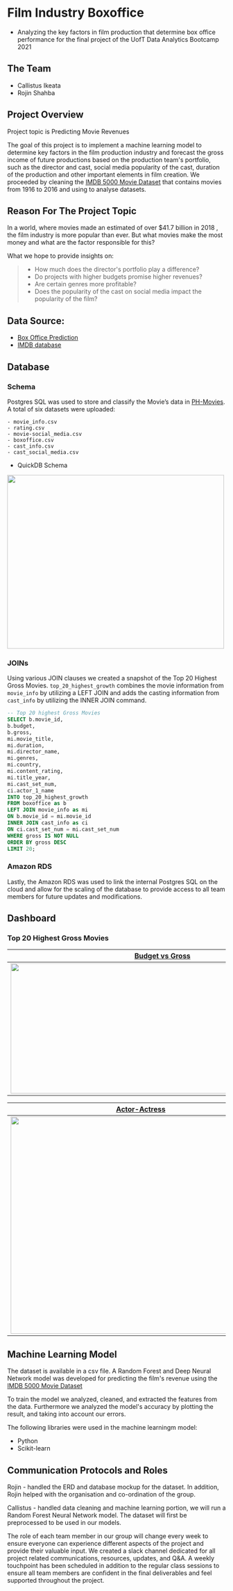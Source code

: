 # Film Industry Boxoffice
- Analyzing the key factors in film production that determine box office performance for the final project of the UofT Data Analytics Bootcamp 2021
## The Team 
- Callistus Ikeata
- Rojin Shahba

## Project Overview

Project topic is Predicting Movie Revenues

The goal of this project is to implement a machine learning model to determine key factors in the film production industry and forecast the gross income of future productions based on the production team's portfolio, such as the director and cast, social media popularity of the cast, duration of the production and other important elements in film creation. We proceeded by cleaning the [IMDB 5000 Movie Dataset](https://www.kaggle.com/carolzhangdc/imdb-5000-movie-dataset) that contains movies from 1916 to 2016 and using  to analyse datasets.

## Reason For The Project Topic

In a world, where movies made an estimated of over $41.7 billion in 2018 , the film industry is more popular than ever. But what movies make the most money and what are the factor responsible for this?

What we hope to provide insights on:
> - How much does the director's portfolio play a difference?
> - Do projects with higher budgets promise higher revenues?
> - Are certain genres more profitable?
> - Does the popularity of the cast on social media impact the popularity of the film?

## Data Source: 
- [Box Office Prediction](https://www.kaggle.com/c/tmdb-box-office-prediction/data?select=sample_submission.csv)
- [IMDB database](https://www.kaggle.com/carolzhangdc/imdb-5000-movie-dataset)

## Database

### Schema
Postgres SQL was used to store and classify the Movie’s data in [PH-Movies](https://github.com/Awakad/Final-Project-Sirt/blob/main/Queries/PH-Movies-Backup.sql). A total of six datasets were uploaded:
```
- movie_info.csv
- rating.csv
- movie-social_media.csv
- boxoffice.csv
- cast_info.csv
- cast_social_media.csv
```
- QuickDB Schema
<img src="https://github.com/Awakad/Final-Project-Sirt/blob/main/images/movie_data_schema.png" width="500" height="400">


### JOINs
Using various JOIN clauses we created a snapshot of the Top 20 Highest Gross Movies. 
`top_20_highest_growth` combines the movie information from `movie_info` by utilizing a LEFT JOIN and adds the casting information from `cast_info` by utilizing the INNER JOIN command.

```sql
-- Top 20 highest Gross Movies
SELECT b.movie_id,
b.budget,
b.gross,
mi.movie_title,
mi.duration,
mi.director_name,
mi.genres,
mi.country,
mi.content_rating,
mi.title_year,
mi.cast_set_num,
ci.actor_1_name
INTO top_20_highest_growth
FROM boxoffice as b
LEFT JOIN movie_info as mi
ON b.movie_id = mi.movie_id
INNER JOIN cast_info as ci
ON ci.cast_set_num = mi.cast_set_num
WHERE gross IS NOT NULL
ORDER BY gross DESC
LIMIT 20;
```
### Amazon RDS
Lastly, the Amazon RDS was used to link the internal Postgres SQL on the cloud and allow for the scaling of the database to provide access to all team members for future updates and modifications. 

## Dashboard

### Top 20 Highest Gross Movies

| <a href="https://github.com/Awakad/Final-Project-Sirt/blob/main/images/Top20Gross%20-%20%20Budget%20vs%20Gross.png" target="_blank">**Budget vs Gross**</a> | <a href="https://github.com/Awakad/Final-Project-Sirt/blob/main/images/Top20Gross%20-%20Directors.png" target="_blank">**Directors**</a> |
| :---: |:---:|
| [<img src="https://github.com/Awakad/Final-Project-Sirt/blob/main/images/Top20Gross%20-%20%20Budget%20vs%20Gross.png" width="700" height="300">](https://github.com/Awakad/Final-Project-Sirt/blob/main/images/Top20Gross%20-%20%20Budget%20vs%20Gross.png)    | [<img src="https://github.com/Awakad/Final-Project-Sirt/blob/main/images/Top20Gross%20-%20Directors.png" width="700" height="300">](https://github.com/Awakad/Final-Project-Sirt/blob/main/images/Top20Gross%20-%20Directors.png) 

| <a href="https://github.com/Awakad/Final-Project-Sirt/blob/main/images/Top20Gross-%20Actor:Actress.png" target="_blank">**Actor-Actress**</a> | <a href="https://github.com/Awakad/Final-Project-Sirt/blob/main/images/Top20Gross%20-%20%20Genres.png" target="_blank">**Genres**</a> |
| :---: |:---:|
| [<img src="https://github.com/Awakad/Final-Project-Sirt/blob/main/images/Top20Gross-%20Actor:Actress.png" width="600" height="500">](https://github.com/Awakad/Final-Project-Sirt/blob/main/images/Top20Gross-%20Actor:Actress.png)     | [<img src="https://github.com/Awakad/Final-Project-Sirt/blob/main/images/Top20Gross%20-%20%20Genres.png" width="600" height="350">](https://github.com/Awakad/Final-Project-Sirt/blob/main/images/Top20Gross%20-%20%20Genres.png) 


## Machine Learning Model

The dataset is available in a csv file. A Random Forest and Deep Neural Network model was developed for predicting the film's revenue using the [IMDB 5000 Movie Dataset](https://www.kaggle.com/carolzhangdc/imdb-5000-movie-dataset)

To train the model we analyzed, cleaned, and extracted the features from the data. Furthermore we analyzed the model's accuracy by plotting the result, and taking into account our errors.

The following libraries were used in the machine learningm model:
- Python
- Scikit-learn

## Communication Protocols and Roles

Rojin - handled the ERD and database mockup for the dataset. In addition, Rojin helped with the organisation and co-ordination of the group.
 

Callistus - handled data cleaning and machine learning portion, we will run a Random Forest Neural Network model. The dataset will first be preprocessed to be used in our models.

The role of each team member in our group will change every week to ensure everyone can experience different aspects of the project and provide their valuable input. We created a slack channel  dedicated for all project related communications, resources, updates, and Q&A. A weekly touchpoint has been scheduled in addition to the regular class sessions to ensure all team members are confident in the final deliverables and feel supported throughout the project.
